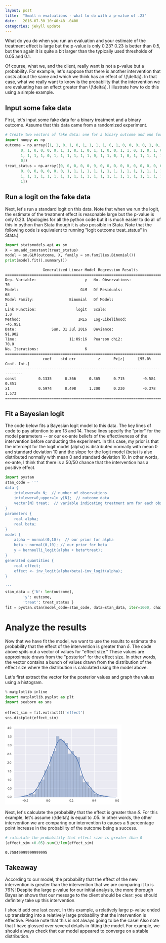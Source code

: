 ```yaml
---
layout: post
title:  "Small n evaluations - what to do with a p-value of .23"
date:   2016-07-30 10:40:48 -0400
categories: jekyll update
---
```


What do you do when you run an evaluation and your estimate of the treatment effect is large but the p-value is only 0.23? 0.23 is better than 0.5, but then again it is quite a bit larger than the typically used thresholds of 0.05 and 0.1. 

Of course, what we, and the client, really want is not a p-value but a probability.  For example, let's suppose that there is another intervention that costs about the same and which we think has an effect of \\(\delta\\).  In that case, what we really want to know is the probability that the intervention we are evaluating has an effect greater than \\(\delta\\). I illustrate how to do this using a simple example.


## Input some fake data
First, let's input some fake data for a binary treatment and a binary outcome. Assume that this data came from a randomized experiment.


```python
# Create two vectors of fake data: one for a binary outcome and one for a binary treatment
import numpy as np
outcome = np.array([1, 1, 0, 1, 0, 1, 1, 1, 1, 0, 1, 0, 0, 0, 0, 1, 0, 1, 1, 1, 1, 0, 1,
       0, 1, 0, 0, 0, 0, 1, 1, 0, 1, 0, 1, 1, 0, 0, 1, 1, 0, 1, 0, 1, 0, 0,
       1, 1, 1, 1, 0, 1, 1, 1, 1, 1, 1, 0, 1, 1, 0, 1, 0, 1, 1, 1, 1, 1, 1,
       0])
treat_status = np.array([0, 0, 0, 0, 0, 0, 0, 0, 0, 0, 0, 0, 0, 0, 0, 0, 0, 0, 0, 0, 0, 0, 0,
       0, 0, 0, 0, 0, 0, 0, 1, 1, 1, 1, 1, 1, 1, 1, 1, 1, 1, 1, 1, 1, 1, 1,
       1, 1, 1, 1, 1, 1, 1, 1, 1, 1, 1, 1, 1, 1, 1, 1, 1, 1, 1, 1, 1, 1, 1,
       1])
```

## Run a logit on the fake data
Next, let's run a standard logit on this data. Note that when we run the logit, the estimate of the treatment effect is reasonable large but the p-value is only 0.23.  (Apologies for all the python code but it is much easier to do all of this in python than Stata though it is also possible in Stata. Note that the following code is equivalent to running "logit outcome treat_status" in Stata.)


```python
import statsmodels.api as sm
X = sm.add_constant(treat_status)
model = sm.GLM(outcome, X, family = sm.families.Binomial())
print(model.fit().summary())
```

                     Generalized Linear Model Regression Results                  
    ==============================================================================
    Dep. Variable:                      y   No. Observations:                   70
    Model:                            GLM   Df Residuals:                       68
    Model Family:                Binomial   Df Model:                            1
    Link Function:                  logit   Scale:                             1.0
    Method:                          IRLS   Log-Likelihood:                -45.951
    Date:                Sun, 31 Jul 2016   Deviance:                       91.902
    Time:                        11:09:16   Pearson chi2:                     70.0
    No. Iterations:                     6                                         
    ==============================================================================
                     coef    std err          z      P>|z|      [95.0% Conf. Int.]
    ------------------------------------------------------------------------------
    const          0.1335      0.366      0.365      0.715        -0.584     0.851
    x1             0.5974      0.498      1.200      0.230        -0.378     1.573
    ==============================================================================


## Fit a Bayesian logit
The code below fits a Bayesian logit model to this data.  The key lines of code to pay attention to are 13 and 14. These lines specify the "prior" for the model parameters -- or our ex-ante beliefs of the effectiveness of the intervention before conducting the experiment.  In this case, my prior is that the intercept for the logit model (alpha) is distributed normally with mean 0 and standard deviation 10 and the slope for the logit model (beta) is also distributed normally with mean 0 and standard deviation 10.  In other words, ex-ante, I think that there is a 50/50 chance that the intervention has a positive effect.  


```python
import pystan
stan_code = '''
data {
    int<lower=0> N;  // number of observations
    int<lower=0,upper=1> y[N];  // outcome data
    vector[N] treat;  // variable indicating treatment arm for each observation
}
parameters {
    real alpha;
    real beta;
}
model {
    alpha ~ normal(0,10);  // our prior for alpha
    beta ~ normal(0,10); // our prior for beta
    y ~ bernoulli_logit(alpha + beta*treat);
}    
generated quantities {
    real effect;
    effect <- inv_logit(alpha+beta)-inv_logit(alpha);
}

'''
stan_data = {'N': len(outcome),
        'y': outcome,
        'treat': treat_status }
fit = pystan.stan(model_code=stan_code, data=stan_data, iter=1000, chains=4)
```

# Analyze the results
Now that we have fit the model, we want to use the results to estimate the probability that the effect of the intervention is greater than $\delta$.  The code above spits out a vector of values for "effect size." These values are approximate draws from the "posterior" for the effect size.  In other words, the vector contains a bunch of values drawn from the distribution of the effect size where the distribution is calculated using the model above. 

Let's first extract the vector for the posterior values and graph the values using a histogram. 


```python
% matplotlib inline
import matplotlib.pyplot as plt
import seaborn as sns

effect_sim = fit.extract()['effect']
sns.distplot(effect_sim)
```

![](/assets/dist_effect_size.png)


Next, let's calculate the probability that the effect is greater than $\delta$.  For this example, let's assume \\(\delta\\) is equal to .05.  In other words, the other intervention we are comparing our intervention to causes a 5 percentage point increase in the probability of the outcome being a success. 


```python
# calculate the probability that effect size is greater than 0
(effect_sim >0.05).sum()/len(effect_sim)
```




    0.75849999999999995



## Takeaway
According to our model, the probability that the effect of the new intervention is greater than the intervention that we are comparing it to is 76%! Despite the large p-value for our initial analysis, the more thorough Bayesian shows that our message to the client should be clear: you should definitely take up this intervention.  

I should add one last cavet. In this example, a relatively large p-value ended up translating into a relatively large probability that the intervention is effective.  Please note that this is not always going to be the case!  Also note that I have glossed over several details in fitting the model.  For example, we should always check that our model appeared to converge on a stable distribution. 
